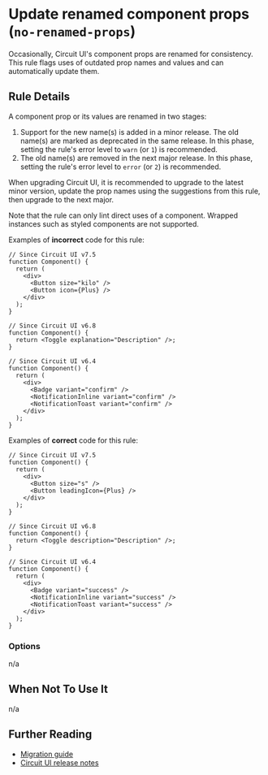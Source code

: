 # Update renamed component props (`no-renamed-props`)

Occasionally, Circuit UI's component props are renamed for consistency. This rule flags uses of outdated prop names and values and can automatically update them.

## Rule Details

A component prop or its values are renamed in two stages:

1. Support for the new name(s) is added in a minor release. The old name(s) are marked as deprecated in the same release. In this phase, setting the rule's error level to `warn` (or `1`) is recommended.
2. The old name(s) are removed in the next major release. In this phase, setting the rule's error level to `error` (or `2`) is recommended.

When upgrading Circuit UI, it is recommended to upgrade to the latest minor version, update the prop names using the suggestions from this rule, then upgrade to the next major.

Note that the rule can only lint direct uses of a component. Wrapped instances such as styled components are not supported.

Examples of **incorrect** code for this rule:

```tsx
// Since Circuit UI v7.5
function Component() {
  return (
    <div>
      <Button size="kilo" />
      <Button icon={Plus} />
    </div>
  );
}

// Since Circuit UI v6.8
function Component() {
  return <Toggle explanation="Description" />;
}

// Since Circuit UI v6.4
function Component() {
  return (
    <div>
      <Badge variant="confirm" />
      <NotificationInline variant="confirm" />
      <NotificationToast variant="confirm" />
    </div>
  );
}
```

Examples of **correct** code for this rule:

```tsx
// Since Circuit UI v7.5
function Component() {
  return (
    <div>
      <Button size="s" />
      <Button leadingIcon={Plus} />
    </div>
  );
}

// Since Circuit UI v6.8
function Component() {
  return <Toggle description="Description" />;
}

// Since Circuit UI v6.4
function Component() {
  return (
    <div>
      <Badge variant="success" />
      <NotificationInline variant="success" />
      <NotificationToast variant="success" />
    </div>
  );
}
```

### Options

n/a

## When Not To Use It

n/a

## Further Reading

- [Migration guide](https://github.com/sumup-oss/circuit-ui/blob/main/MIGRATION.md)
- [Circuit UI release notes](https://github.com/sumup-oss/circuit-ui/blob/main/packages/circuit-ui/CHANGELOG.md)
